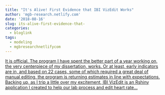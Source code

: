 ```yaml
---
title: "It's Alive! First Evidence that IBI VizEdit Works"
author: 'mgb-research.netlify.com'
date: '2018-08-16'
slug: its-alive-first-evidence-that-
categories:
  - bloglink
tags:
  - modeling
  - mgbresearchnetlifycom
---
```


[It is official. The program I have spent the better part of a year working on, the very centerpiece of my dissertation, works. Or at least, early indicators are in, and based on 22 cases, some of which required a great deal of manual editing, the program is returning estimates in line with expectations. Backing up, as I trip a little over my excitement, IBI VizEdit is an Rshiny application I created to help our lab process and edit heart rate...<click to read more>](https://mgb-research.netlify.com/post/it-s-alive-first-evidence-that-ibi-vizedit-works/)


